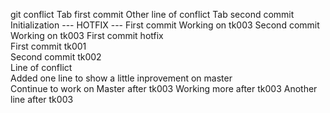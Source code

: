 git conflict						Tab first commit
Other line of conflict					Tab second commit  
Initialization 						--- HOTFIX --- 
First commit 						Working on tk003 
Second commit 						Working on tk003 
First commit hotfix  
First commit tk001  
Second commit tk002  
Line of conflict  
Added one line to show a little inprovement on master  
Continue to work on Master after tk003
Working more after tk003
Another line after tk003
